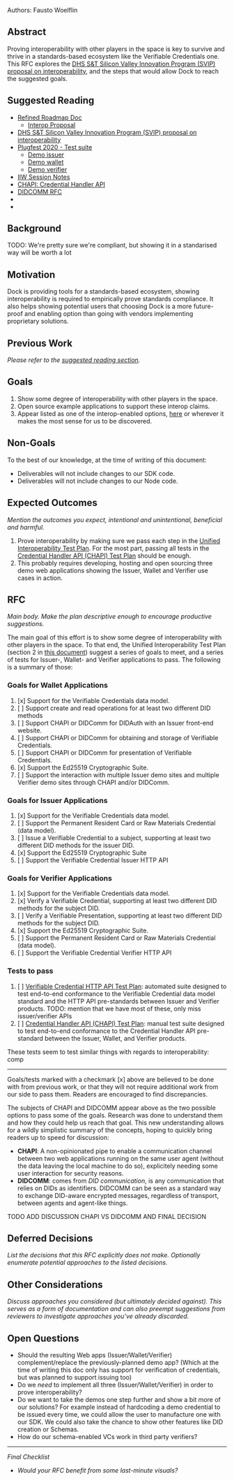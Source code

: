 Authors: Fausto Woelflin

## Abstract
Proving interoperability with other players in the space is key to survive and thrive in a standards-based ecosystem like the Verifiable Credentials one. This RFC explores the [DHS S&T Silicon Valley Innovation Program (SVIP) proposal on interoperability](https://drive.google.com/file/d/1XvwGzYYy7ZrdElmz4_zj3qVBXRH8DydO/view), and the steps that would allow Dock to reach the suggested goals.

## Suggested Reading
- [Refined Roadmap Doc](https://www.notion.so/dockteam/Refined-Roadmap-2020-04-92673bd7155447b2a4ab109b813c079a)
  - [Interop Proposal](https://www.notion.so/dockteam/Interop-ec6566afb9b440778779ae5fabac2e41)
- [DHS S&T Silicon Valley Innovation Program (SVIP) proposal on interoperability](https://drive.google.com/file/d/1XvwGzYYy7ZrdElmz4_zj3qVBXRH8DydO/view)
- [Plugfest 2020 - Test suite](https://github.com/w3c-ccg/vc-examples/tree/master/plugfest-2020)
  - [Demo issuer](https://github.com/digitalbazaar/chapi-demo-issuer)
  - [Demo wallet](https://github.com/digitalbazaar/chapi-demo-wallet)
  - [Demo verifier](https://github.com/digitalbazaar/chapi-demo-verifier)
- [IIW Session Notes](https://iiw.idcommons.net/IIW_30_Session_Notes)
- [CHAPI: Credential Handler API](https://w3c-ccg.github.io/credential-handler-api/)
- [DIDCOMM RFC](https://github.com/hyperledger/aries-rfcs/blob/master/concepts/0005-didcomm/README.md)
- []()
- []()

## Background

TODO: We're pretty sure we're compliant, but showing it in a standarised way will be worth a lot

## Motivation

Dock is providing tools for a standards-based ecosystem, showing interoperability is required to empirically prove standards compliance. It also helps showing potential users that choosing Dock is a more future-proof and enabling option than going with vendors implementing proprietary solutions.

## Previous Work

_Please refer to the [suggested reading section](#suggested-reading)._

## Goals
1. Show some degree of interoperability with other players in the space.
1. Open source example applications to support these interop claims.
1. Appear listed as one of the interop-enabled options, [here](https://w3c-ccg.github.io/vc-examples/plugfest-2020.html) or wherever it makes the most sense for us to be discovered.

## Non-Goals
To the best of our knowledge, at the time of writing of this document:
- Deliverables will not include changes to our SDK code.
- Deliverables will not include changes to our Node code.

## Expected Outcomes

*Mention the outcomes you expect, intentional and unintentional, beneficial and harmful.*

1. Prove interoperability by making sure we pass each step in the [Unified Interoperability Test Plan](https://drive.google.com/file/d/1XvwGzYYy7ZrdElmz4_zj3qVBXRH8DydO/view). For the most part, 
passing all tests in the [Credential Handler API (CHAPI) Test Plan](https://github.com/w3c-ccg/vc-examples/tree/master/plugfest-2020) should be enough.
  1. This probably requires developing, hosting and open sourcing three demo web applications showing the Issuer, Wallet and Verifier use cases in action.

## RFC
*Main body. Make the plan descriptive enough to encourage productive suggestions.*

The main goal of this effort is to show some degree of interoperability with other players in the space. To that end, the Unified Interoperability Test Plan (section 2 in [this document](https://drive.google.com/file/d/1XvwGzYYy7ZrdElmz4_zj3qVBXRH8DydO/view)) suggest a series of goals to meet, and a series of tests for Issuer-, Wallet- and Verifier applications to pass. The following is a summary of those:
### Goals for Wallet Applications
1. [x] Support for the Verifiable Credentials data model.
1. [ ] Support create and read operations for at least two different DID methods
1. [ ] Support CHAPI or DIDComm for DIDAuth with an Issuer front-end website.
1. [ ] Support CHAPI or DIDComm for obtaining and storage of Verifiable Credentials.
1. [ ] Support CHAPI or DIDComm for presentation of Verifiable Credentials.
1. [x] Support the Ed25519 Cryptographic Suite.
1. [ ] Support the interaction with multiple Issuer demo sites and multiple Verifier demo sites through CHAPI and/or DIDComm.

### Goals for Issuer Applications
1. [x] Support for the Verifiable Credentials data model.
1. [ ] Support the Permanent Resident Card or Raw Materials Credential (data model).
1. [ ] Issue a Verifiable Credential to a subject, supporting at least two different DID methods for the issuer DID.
1. [x] Support the Ed25519 Cryptographic Suite
1. [ ] Support the Verifiable Credential Issuer HTTP API

### Goals for Verifier Applications
1. [x] Support for the Verifiable Credentials data model.
1. [x] Verify a Verifiable Credential, supporting at least two different DID methods for the subject DID.
1. [ ] Verify a Verifiable Presentation, supporting at least two different DID methods for the
subject DID.
1. [x] Support the Ed25519 Cryptographic Suite.
1. [ ] Support the Permanent Resident Card or Raw Materials Credential (data model).
1. [ ] Support the Verifiable Credential Verifier HTTP API

### Tests to pass
1. [ ] [Verifiable Credential HTTP API Test Plan](https://github.com/w3c-ccg/vc-examples/tree/feat/test-suite/test-suite): automated suite designed to test end-to-end conformance to the Verifiable Credential data model standard and the HTTP API pre-standards between Issuer and Verifier products. TODO: mention that we have most of these, only miss issuer/verifier APIs
1. [ ] [Credential Handler API (CHAPI) Test Plan](https://github.com/w3c-ccg/vc-examples/tree/master/plugfest-2020): manual test suite designed to test end-to-end conformance to the Credential Handler API pre-standard between the Issuer, Wallet, and Verifier products.

These tests seem to test similar things with regards to interoperability: comp
___

Goals/tests marked with a checkmark [x] above are believed to be done with from previous work, or that they will not require additional work from our side to pass them. Readers are encouraged to find discrepancies.

The subjects of CHAPI and DIDCOMM appear above as the two possible options to pass some of the goals. Research was done to understand them and how they could help us reach that goal. This new understanding allows for a wildly simplistic summary of the concepts, hoping to quickly bring readers up to speed for discussion:

- **CHAPI**: A non-opinionated pipe to enable a communication channel between two web applications running on the same user agent (without the data leaving the local machine to do so), explicitely needing some user interaction for security reasons.
- **DIDCOMM**: comes from _DID communication_, is any communication that relies on DIDs as identifiers. DIDCOMM can be seen as a standard way to exchange DID-aware encrypted messages, regardless of transport, between agents and agent-like things. 


TODO ADD DISCUSSION CHAPI VS DIDCOMM AND FINAL DECISION


 
## Deferred Decisions

*List the decisions that this RFC explicitly does not make. Optionally enumerate potential approaches to the listed decisions.*

## Other Considerations

*Discuss approaches you considered (but ultimately decided against). This serves as a form of documentation and can also preempt suggestions from reviewers to investigate approaches you’ve already discarded.*

## Open Questions
- Should the resulting Web apps (Issuer/Wallet/Verifier) complement/replace the previously-planned demo app? (Which at the time of writing this doc only has support for verification of credentials, but was planned to support issuing too)
- Do we _need_ to implement all three (Issuer/Wallet/Verifier) in order to prove interoperability?
- Do we want to take the demos one step further and show a bit more of our solutions? For example instead of hardcoding a demo credential to be issued every time, we could allow the user to manufacture one with our SDK. We could also take the chance to show other features like DID creation or Schemas.
- How do our schema-enabled VCs work in third party verifiers?

---

*Final Checklist*

- *Would your RFC benefit from some last-minute visuals?*

